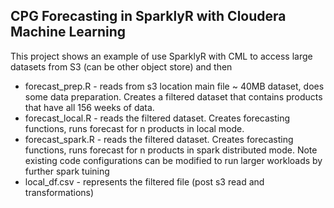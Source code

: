 ## CPG Forecasting in SparklyR with Cloudera Machine Learning
This project shows an example of use SparklyR with CML to access large datasets from S3 (can be other object store)
and then 

- forecast_prep.R - reads from s3 location main file ~ 40MB dataset, does some data preparation. 
  Creates a filtered dataset that contains products that have all 156 weeks of data.
- forecast_local.R - reads the filtered dataset. Creates forecasting functions, runs forecast for 
  n products in local mode.
- forecast_spark.R - reads the filtered dataset. Creates forecasting functions, runs forecast for 
  n products in spark distributed mode. Note existing code configurations can be modified to run 
  larger workloads by further spark tuining
- local_df.csv - represents the filtered file (post s3 read and transformations)